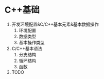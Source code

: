 # C++基础

1. 开发环境配置&C/C++基本元素&基本数据操作
    1. 环境配置
    2. 数据类型
    3. 基本操作类型
2. C/C++基本语法
    1. 分支结构
    2. 循环结构
    3. 函数
3. TODO